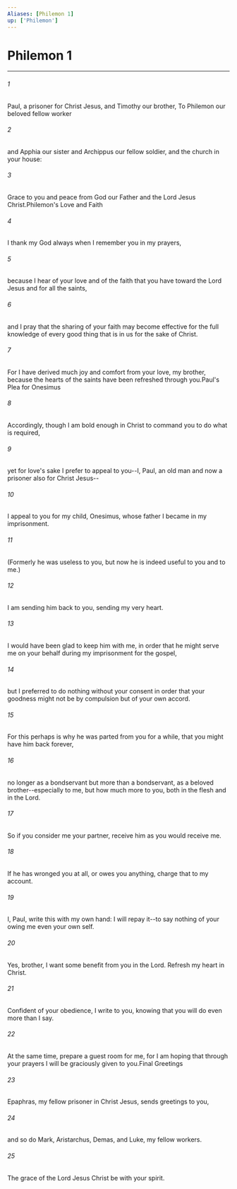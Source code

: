 ```yaml
---
Aliases: [Philemon 1]
up: ['Philemon']
---
```

# Philemon 1

***

 

###### 1 
Paul, a prisoner for Christ Jesus, and Timothy our brother,
 To Philemon our beloved fellow worker 
 

###### 2 
and Apphia our sister and Archippus our fellow soldier, and the church in your house:
 
 

###### 3 
Grace to you and peace from God our Father and the Lord Jesus Christ.Philemon's Love and Faith
 
 

###### 4 
I thank my God always when I remember you in my prayers, 
 

###### 5 
because I hear of your love and of the faith that you have toward the Lord Jesus and for all the saints, 
 

###### 6 
and I pray that the sharing of your faith may become effective for the full knowledge of every good thing that is in us for the sake of Christ. 
 

###### 7 
For I have derived much joy and comfort from your love, my brother, because the hearts of the saints have been refreshed through you.Paul's Plea for Onesimus
 
 

###### 8 
Accordingly, though I am bold enough in Christ to command you to do what is required, 
 

###### 9 
yet for love's sake I prefer to appeal to you--I, Paul, an old man and now a prisoner also for Christ Jesus-- 
 

###### 10 
I appeal to you for my child, Onesimus, whose father I became in my imprisonment. 
 

###### 11 
(Formerly he was useless to you, but now he is indeed useful to you and to me.) 
 

###### 12 
I am sending him back to you, sending my very heart. 
 

###### 13 
I would have been glad to keep him with me, in order that he might serve me on your behalf during my imprisonment for the gospel, 
 

###### 14 
but I preferred to do nothing without your consent in order that your goodness might not be by compulsion but of your own accord. 
 

###### 15 
For this perhaps is why he was parted from you for a while, that you might have him back forever, 
 

###### 16 
no longer as a bondservant but more than a bondservant, as a beloved brother--especially to me, but how much more to you, both in the flesh and in the Lord.
 
 

###### 17 
So if you consider me your partner, receive him as you would receive me. 
 

###### 18 
If he has wronged you at all, or owes you anything, charge that to my account. 
 

###### 19 
I, Paul, write this with my own hand: I will repay it--to say nothing of your owing me even your own self. 
 

###### 20 
Yes, brother, I want some benefit from you in the Lord. Refresh my heart in Christ.
 
 

###### 21 
Confident of your obedience, I write to you, knowing that you will do even more than I say. 
 

###### 22 
At the same time, prepare a guest room for me, for I am hoping that through your prayers I will be graciously given to you.Final Greetings
 
 

###### 23 
Epaphras, my fellow prisoner in Christ Jesus, sends greetings to you, 
 

###### 24 
and so do Mark, Aristarchus, Demas, and Luke, my fellow workers.
 
 

###### 25 
The grace of the Lord Jesus Christ be with your spirit.
 

